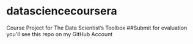 # datasciencecoursera
Course Project for The Data Scientist’s Toolbox
##Submit for evaluation 
you'll see this repo on my GitHub Account
